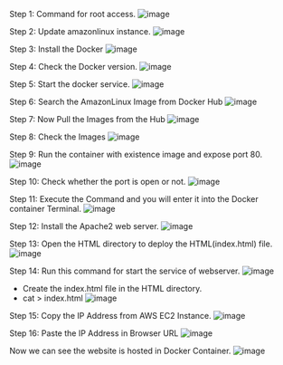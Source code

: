 Step 1: Command for root access.
![image](https://user-images.githubusercontent.com/67202989/225897572-3302ee9f-93cf-41ea-b2e9-f194452e27bc.png)
    
    
    
Step 2: Update amazonlinux instance.
![image](https://user-images.githubusercontent.com/67202989/225897965-f001eabc-49ae-4fe7-9e38-602520e10e53.png)



Step 3: Install the Docker
![image](https://user-images.githubusercontent.com/67202989/225898076-7f3d31a1-f391-4f1a-95cb-40db69bcc64d.png)



Step 4: Check the Docker version.
![image](https://user-images.githubusercontent.com/67202989/225898236-4e460d19-cf07-43f5-a197-3c254e79737b.png)



Step 5: Start the docker service.
![image](https://user-images.githubusercontent.com/67202989/225898346-5b30a2ef-76fd-4d95-bbac-b0ee3ce1d75c.png)



Step 6: Search the AmazonLinux Image from Docker Hub
![image](https://user-images.githubusercontent.com/67202989/225898557-be8175c2-3352-4889-913d-56e03c5a4c43.png)



Step 7: Now Pull the Images from the Hub
![image](https://user-images.githubusercontent.com/67202989/225898703-81866fcf-6f71-4c22-89b5-924ac11bdb5a.png)



Step 8: Check the Images
![image](https://user-images.githubusercontent.com/67202989/225898842-c70821a6-ea14-41f1-b8fa-0e0ea3c916da.png)



Step 9: Run the container with existence image and expose port 80.
![image](https://user-images.githubusercontent.com/67202989/225898990-9b2abd2b-436b-4543-8a11-6b4f61004945.png)




Step 10: Check whether the port is open or not.
![image](https://user-images.githubusercontent.com/67202989/225899157-7ca9c6a6-6bcb-45a1-a935-f1148b677eab.png)



Step 11: Execute the Command and you will enter it into the Docker container Terminal.
![image](https://user-images.githubusercontent.com/67202989/225899239-ffc3be5e-0509-41fe-af4b-6366d8db36db.png)



Step 12: Install the Apache2 web server.
![image](https://user-images.githubusercontent.com/67202989/225899451-af1b93a7-00e6-43f8-afa2-afd21eeb41d2.png)



Step 13: Open the HTML directory to deploy the HTML(index.html) file.
![image](https://user-images.githubusercontent.com/67202989/225899550-c4e0f003-3852-46d2-8b12-3211865a2a91.png)



Step 14: Run this command for start the service of webserver.
![image](https://user-images.githubusercontent.com/67202989/225899766-f0701f4e-cc5e-44d9-9eb3-83c72a401800.png)
   - Create the index.html file in the HTML directory.
   -  cat > index.html
![image](https://user-images.githubusercontent.com/67202989/225900017-00742bf4-e41e-4922-a61d-eb3dc69b0477.png)



Step 15: Copy the IP Address from AWS EC2 Instance.
![image](https://user-images.githubusercontent.com/67202989/225900182-a4425697-fd2a-4935-b5d8-b55f21dcb5b4.png)



Step 16: Paste the IP Address in Browser URL
![image](https://user-images.githubusercontent.com/67202989/225900400-d6becea4-6d0e-4499-a9f7-55f5c7b7e63f.png)



Now we can see the website is hosted in Docker Container.
![image](https://user-images.githubusercontent.com/67202989/225900463-4be61784-8305-4f2d-826c-267da95ad5c2.png)
